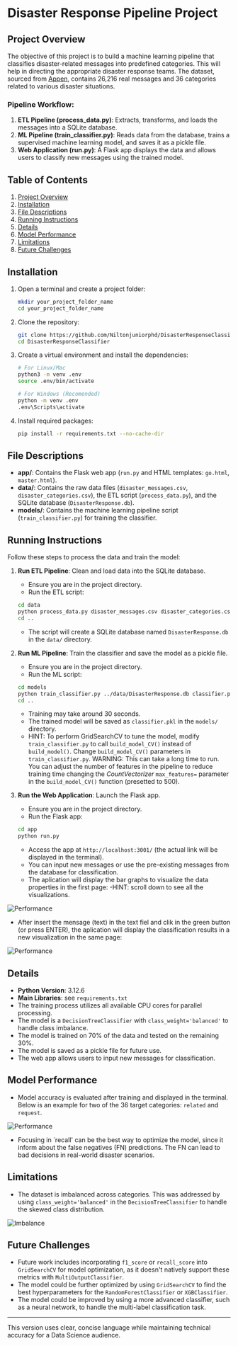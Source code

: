 # Disaster Response Pipeline Project

## Project Overview

The objective of this project is to build a machine learning pipeline that classifies disaster-related messages into predefined categories. This will help in directing the appropriate disaster response teams. The dataset, sourced from [Appen](https://www.appen.com/), contains 26,216 real messages and 36 categories related to various disaster situations.

### Pipeline Workflow:

1. **ETL Pipeline (process_data.py)**: Extracts, transforms, and loads the messages into a SQLite database.
2. **ML Pipeline (train_classifier.py)**: Reads data from the database, trains a supervised machine learning model, and saves it as a pickle file.
3. **Web Application (run.py)**: A Flask app displays the data and allows users to classify new messages using the trained model.

## Table of Contents
1. [Project Overview](#project-overview)
2. [Installation](#installation)
3. [File Descriptions](#file-descriptions)
4. [Running Instructions](#running-instructions)
5. [Details](#details)
6. [Model Performance](#model-performance)
7. [Limitations](#limitations)
8. [Future Challenges](#future-challenges)

## Installation

1. Open a terminal and create a project folder:
   ```bash
   mkdir your_project_folder_name
   cd your_project_folder_name
   ```
2. Clone the repository:
   ```bash
   git clone https://github.com/Niltonjuniorphd/DisasterResponseClassifier
   cd DisasterResponseClassifier
   ```
3. Create a virtual environment and install the dependencies:
   ```bash
   # For Linux/Mac
   python3 -m venv .env
   source .env/bin/activate  
   ```

   ```bash
   # For Windows (Recomended)
   python -m venv .env
   .env\Scripts\activate  
   ```

4. Install required packages:
   ```bash
   pip install -r requirements.txt --no-cache-dir
   ```

## File Descriptions

- **app/**: Contains the Flask web app (`run.py` and HTML templates: `go.html`, `master.html`).
- **data/**: Contains the raw data files (`disaster_messages.csv`, `disaster_categories.csv`), the ETL script (`process_data.py`), and the SQLite database (`DisasterResponse.db`).
- **models/**: Contains the machine learning pipeline script (`train_classifier.py`) for training the classifier.

## Running Instructions

Follow these steps to process the data and train the model:

1. **Run ETL Pipeline**: Clean and load data into the SQLite database.
   - Ensure you are in the project directory.
   - Run the ETL script:
   ```bash
   cd data
   python process_data.py disaster_messages.csv disaster_categories.csv DisasterResponse.db
   cd ..
   ```
   - The script will create a SQLite database named `DisasterResponse.db` in the `data/` directory.
   
2. **Run ML Pipeline**: Train the classifier and save the model as a pickle file.
   - Ensure you are in the project directory.
   - Run the ML script:
   ```bash
   cd models
   python train_classifier.py ../data/DisasterResponse.db classifier.pkl
   cd ..
   ```
   - Training may take around 30 seconds.
   - The trained model will be saved as `classifier.pkl` in the `models/` directory.
   - HINT: To perform GridSearchCV to tune the model, modify `train_classifier.py` to call `build_model_CV()` instead of `build_model()`. Change `build_model_CV()` parameters in `train_classifier.py`. WARNING: This can take a long time to run. You can adjust the number of features in the pipeline to reduce training time changing the *CountVectorizer* `max_features=` parameter in the `build_model_CV()` function (presetted to 500).

3. **Run the Web Application**: Launch the Flask app.
   - Ensure you are in the project directory.
   - Run the Flask app:
   ```bash
   cd app
   python run.py
   ```
   - Access the app at `http://localhost:3001/` (the actual link will be displayed in the terminal).
   - You can input new messages or use the pre-existing messages from the database for classification.
   - The aplication will display the bar graphs to visualize the data properties in the first page:
   -HINT: scroll down to see all the visualizations.

![Performance](data/first_page.png)

   - After insert the mensage (text) in the text fiel and clik in the green button (or press ENTER), the aplication will display the classification results in a new visualization in the same page:

![Performance](data/app_sample.png)

## Details

- **Python Version**: 3.12.6
- **Main Libraries**: see `requirements.txt`
- The training process utilizes all available CPU cores for parallel processing. 
- The model is a `DecisionTreeClassifier` with `class_weight='balanced'` to handle class imbalance.
- The model is trained on 70% of the data and tested on the remaining 30%.
- The model is saved as a pickle file for future use.
- The web app allows users to input new messages for classification.


## Model Performance

- Model accuracy is evaluated after training and displayed in the terminal. Below is an example for two of the 36 target categories: `related` and `request`.

![Performance](data/evaluatingModel.png)

- Focusing in ´recall' can be the best way to optimize the model, since it inform about the false negatives (FN) predictions. The FN can lead to bad decisions in real-world disaster scenarios. 


## Limitations

- The dataset is imbalanced across categories. This was addressed by using `class_weight='balanced'` in the `DecisionTreeClassifier` to handle the skewed class distribution.

![Imbalance](data/inbalance.png)


## Future Challenges

- Future work includes incorporating `f1_score` or `recall_score` into `GridSearchCV` for model optimization, as it doesn't natively support these metrics with `MultiOutputClassifier`.
- The model could be further optimized by using `GridSearchCV` to find the best hyperparameters for the `RandomForestClassifier` or `XGBClassifier`.
- The model could be improved by using a more advanced classifier, such as a neural network, to handle the multi-label classification task.

---

This version uses clear, concise language while maintaining technical accuracy for a Data Science audience.